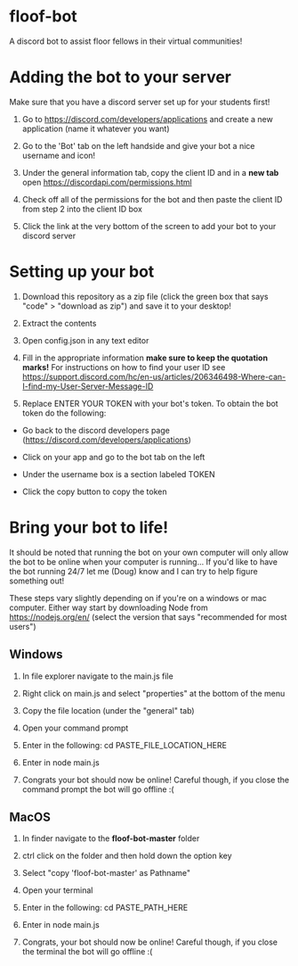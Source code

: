 # floof-bot
A discord bot to assist floor fellows in their virtual communities!

# Adding the bot to your server
Make sure that you have a discord server set up for your students first!
1. Go to https://discord.com/developers/applications and create a new application (name it whatever you want)

2. Go to the 'Bot' tab on the left handside and give your bot a nice username and icon!

2. Under the general information tab, copy the client ID and in a <strong>new tab</strong> open https://discordapi.com/permissions.html

3. Check off all of the permissions for the bot and then paste the client ID from step 2 into the client ID box

4. Click the link at the very bottom of the screen to add your bot to your discord server

# Setting up your bot
1. Download this repository as a zip file (click the green box that says "code" > "download as zip") and save it to your desktop!

2. Extract the contents

3. Open config.json in any text editor

4. Fill in the appropriate information <b>make sure to keep the quotation marks!</b> For instructions on how to find your user ID see https://support.discord.com/hc/en-us/articles/206346498-Where-can-I-find-my-User-Server-Message-ID

5. Replace ENTER YOUR TOKEN with your bot's token. To obtain the bot token do the following:

* Go back to the discord developers page (https://discord.com/developers/applications)

* Click on your app and go to the bot tab on the left

* Under the username box is a section labeled TOKEN

* Click the copy button to copy the token

# Bring your bot to life!
It should be noted that running the bot on your own computer will only allow the bot to be online when your computer is running... If you'd like to have the bot running 24/7 let me (Doug) know and I can try to help figure something out!

These steps vary slightly depending on if you're on a windows or mac computer. Either way start by downloading Node from https://nodejs.org/en/ (select the version that says "recommended for most users")

<h2> Windows </h2>

1. In file explorer navigate to the main.js file

2. Right click on main.js and select "properties" at the bottom of the menu

3. Copy the file location (under the "general" tab)

4. Open your command prompt

5. Enter in the following: cd PASTE_FILE_LOCATION_HERE

6. Enter in node main.js

7. Congrats your bot should now be online! Careful though, if you close the command prompt the bot will go offline :(

<h2> MacOS </h2>

1. In finder navigate to the <b>floof-bot-master</b> folder

2. ctrl click on the folder and then hold down the option key

3. Select "copy 'floof-bot-master' as Pathname"

4. Open your terminal

5. Enter in the following: cd PASTE_PATH_HERE

6. Enter in node main.js

7. Congrats, your bot should now be online! Careful though, if you close the terminal the bot will go offline :(
